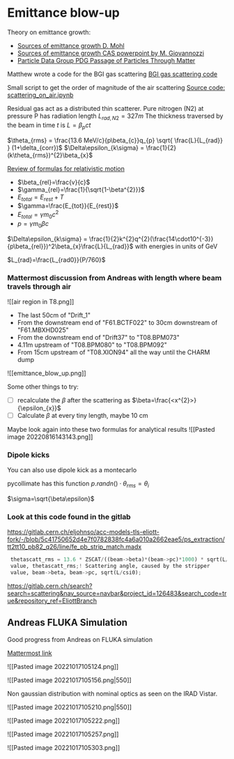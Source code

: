 # Emittance blow-up

Theory on emittance growth:
* [Sources of emittance growth D. Mohl](https://cds.cern.ch/record/941314/files/p245.pdf)
* [Sources of emittance growth CAS powerpoint by M. Giovannozzi](https://cas.web.cern.ch/sites/default/files/lectures/trieste-2005/giovannozzi-final.pdf)
* [Particle Data Group PDG Passage of Particles Through Matter](https://pdg.lbl.gov/2020/reviews/rpp2020-rev-passage-particles-matter.pdf)

Matthew wrote a code for the BGI gas scattering
[BGI gas scattering code](https://gitlab.cern.ch/mfraser/ps-injection-matching-analysis/-/blob/master/BGI_gas_scattering.ipynb)

Small script to get the order of magnitude of the air scattering
[Source code: scattering_on_air.ipynb](https://gitlab.cern.ch/eljohnso/quad-scan-east/-/blob/master/scattering_on_air.ipynb)

Residual gas act as a distributed thin scatterer. Pure nitrogen (N2) at pressure P has radiation length $L_{rad,N2}=327m$ The thickness traversed by the beam in time $t$ is $L=β_{p}ct$

$\theta_{rms} = \frac{13.6 MeV/c}{p\beta_{c}}q_{p} \sqrt{ \frac{L}{L_{rad}} } (1+\delta_{corr})$
$\Delta\epsilon_{k\sigma} = \frac{1}{2}(k\theta_{rms})^{2}\beta_{x}$

[Review of formulas for relativistic motion](https://uspas.fnal.gov/materials/12MSU/rellect.pdf)
-   $\beta_{rel}=\frac{v}{c}$
-   $\gamma_{rel}=\frac{1}{\sqrt{1-\beta^{2}}}$
-   $E_{total}=E_{rest}+T$
-   $\gamma=\frac{E_{tot}}{E_{rest}}$
-   $E_{total}=\gamma m_{0}c^{2}$
-   $p=\gamma m_{0} \beta c$

$\Delta\epsilon_{k\sigma} = \frac{1}{2}k^{2}q^{2}(\frac{14\cdot10^{-3}}{p\beta_{rel}})^2\beta_{x}\frac{L}{L_{rad}}$ with energies in units of GeV

$L_{rad}=\frac{L_{rad0}}{P/760}$

### Mattermost discussion from Andreas with length where beam travels through air
![[air region in T8.png]]
-   The last 50cm of "Drift_1"
-   From the downstream end of "F61.BCTF022" to 30cm downstream of "F61.MBXHD025"
-   From the downstream end of "Drift37" to "T08.BPM073"
-   4.11m upstream of "T08.BPM080" to "T08.BPM092"
-   From 15cm upstream of "T08.XION94" all the way until the CHARM dump

![[emittance_blow_up.png]]

Some other things to try:
* [ ] recalculate the $\beta$ after the scattering as $\beta=\frac{<x^{2}>}{\epsilon_{x}}$ 
* [ ] Calculate $\beta$ at every tiny length, maybe 10 cm

Maybe look again into these two formulas for analytical results
![[Pasted image 20220816143143.png]]


### Dipole kicks
You can also use dipole kick as a montecarlo

pycollimate has this function
$p.randn()\cdot\theta_{rms} = \theta_{i}$

$\sigma=\sqrt{\beta\epsilon}$


### Look at this code found in the gitlab
https://gitlab.cern.ch/eljohnso/acc-models-tls-eliott-fork/-/blob/5c41750652d4e7f0782838fc4a6a010a2662eae5/ps_extraction/tt2tt10_pb82_q26/line/fe_pb_strip_match.madx
```python
 thetascatt_rms = 13.6 * ZSCAT/((beam->beta)*(beam->pc)*1000) * sqrt(L/csi0) * (1+0.038*log(L/csi0));
 value, thetascatt_rms;! Scattering angle, caused by the stripper
 value, beam->beta, beam->pc, sqrt(L/csi0);
```
https://gitlab.cern.ch/search?search=scattering&nav_source=navbar&project_id=126483&search_code=true&repository_ref=EliottBranch

## Andreas FLUKA Simulation

Good progress from Andreas on FLUKA simulation

[Mattermost link](https://mattermost.web.cern.ch/chimera/pl/9yfebgba8prxtkuas1rcbpx3ea)

![[Pasted image 20221017105124.png]]

![[Pasted image 20221017105156.png|550]]

Non gaussian distribution with nominal optics as seen on the IRAD Vistar.

![[Pasted image 20221017105210.png|550]]

![[Pasted image 20221017105222.png]]

![[Pasted image 20221017105257.png]]

![[Pasted image 20221017105303.png]]